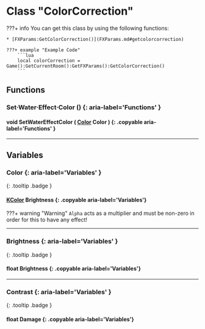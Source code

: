 # Class "ColorCorrection"

???+ info
    You can get this class by using the following functions:

    * [FXParams:GetColorCorrection()](FXParams.md#getcolorcorrection)

    ???+ example "Example Code"
        ```lua
        local colorCorrection = Game():GetCurrentRoom():GetFXParams():GetColorCorrection()
        ```
        
## Functions

### Set·Water·Effect·Color () {: aria-label='Functions' }
#### void SetWaterEffectColor ( [Color](https://wofsauge.github.io/IsaacDocs/rep/Color.html) Color ) {: .copyable aria-label='Functions' }

___
## Variables
### Color {: aria-label='Variables' }
[ ](#){: .tooltip .badge }
#### [KColor](https://wofsauge.github.io/IsaacDocs/rep/KColor.html) Brightness {: .copyable aria-label='Variables'}

???+ warning "Warning"
    `Alpha` acts as a multiplier and must be non-zero in order for this to have any effect!
___
### Brightness {: aria-label='Variables' }
[ ](#){: .tooltip .badge }
#### float Brightness {: .copyable aria-label='Variables'}

___
### Contrast {: aria-label='Variables' }
[ ](#){: .tooltip .badge }
#### float Damage {: .copyable aria-label='Variables'}